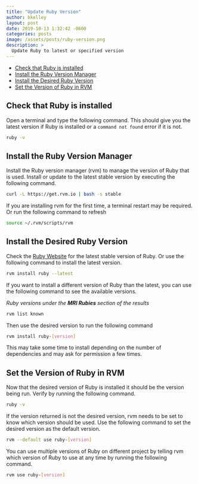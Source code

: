 ```yaml
---
title: "Update Ruby Version"
author: bkelley
layout: post
date: 2019-10-13 1:32:42 -0600
categories: posts
image: /assets/posts/ruby-version.png
description: >
  Update Ruby to latest or specified version
---
```


- [Check that Ruby is installed](#check-that-ruby-is-installed)
- [Install the Ruby Version Manager](#install-the-ruby-version-manager)
- [Install the Desired Ruby Version](#install-the-desired-ruby-version)
- [Set the Version of Ruby in RVM](#set-the-version-of-ruby-in-rvm)

## Check that Ruby is installed

Open a terminal and type the following command. This should give you the latest version if Ruby is installed or a `command not found` error if it is not.

```bash
ruby -v
```

## Install the Ruby Version Manager

Install the Ruby version manager (rvm) to manage the version of Ruby that is used. Install or update to the latest stable version by executing the following command.

```bash
curl -L https://get.rvm.io | bash -s stable
```

If you are installing rvm for the first time, a terminal restart may be required. Or run the following command to refresh

```bash
source ~/.rvm/scripts/rvm
```

## Install the Desired Ruby Version

Check the [Ruby Website](https://www.ruby-lang.org/en/downloads/) for the latest stable version of Ruby. Or use the following command to install the latest version.

```bash
rvm install ruby --latest
```

If you want to install a different version of Ruby than the latest, you can use the following command to see the available versions.

*Ruby versions under the ***MRI Rubies*** section of the results*

```bash
rvm list known
```

Then use the desired version to run the following command

```bash
rvm install ruby-[version]
```

This may take some time to install depending on the number of dependencies and may ask for permission a few times.

## Set the Version of Ruby in RVM

Now that the desired version of Ruby is installed it should be the version being run. Verify by running the following command.

```bash
ruby -v
```

If the version returned is not the desired version, rvm needs to be set to know which version should be used. Use the following command to set the desired version as the default version.

```bash
rvm --default use ruby-[version]
```

You can use multiple versions of Ruby on different project by telling rvm which version of Ruby to use at any time by running the following command.

```bash
rvm use ruby-[version]
```
